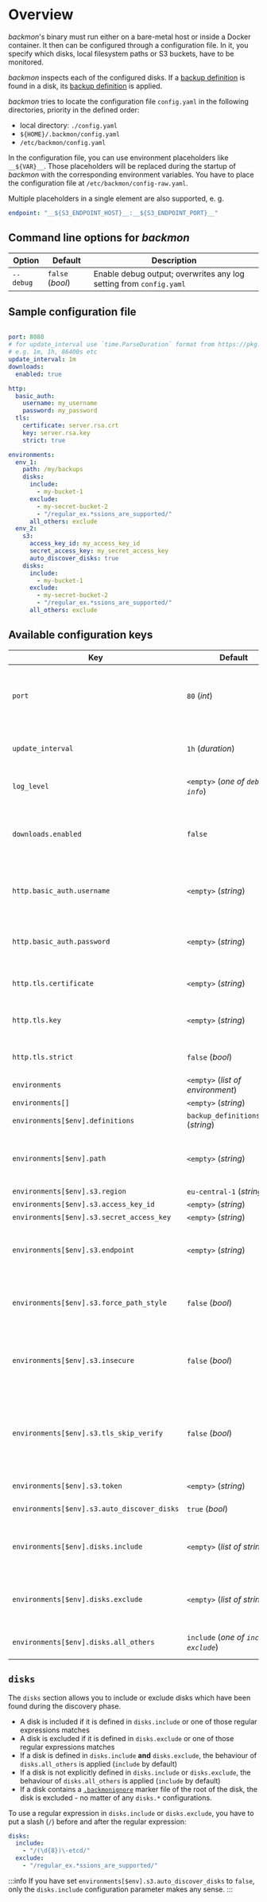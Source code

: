 # Overview

*backmon*'s binary must run either on a bare-metal host or inside a Docker container.
It then can be configured through a configuration file.
In it, you specify which disks, local filesystem paths or S3 buckets, have to be monitored.

*backmon* inspects each of the configured disks. If a [backup definition](../20-backup-definition/10-overview.md) is
found in a disk, its [backup definition](../20-backup-definition/10-overview.md) is applied.

*backmon* tries to locate the configuration file `config.yaml` in the following directories, priority in the defined
order:

- local directory: `./config.yaml`
- `${HOME}/.backmon/config.yaml`
- `/etc/backmon/config.yaml`

In the configuration file, you can use environment placeholders like `__${VAR}__`. Those placeholders will be replaced
during the startup of *backmon* with the corresponding environment variables. You have to place the configuration file
at `/etc/backmon/config-raw.yaml`.

Multiple placeholders in a single element are also supported, e. g. 
```yaml
endpoint: "__${S3_ENDPOINT_HOST}__:__${S3_ENDPOINT_PORT}__"
```

## Command line options for *backmon*

| Option    | Default          | Description                                                        |
|-----------|------------------|--------------------------------------------------------------------|
| `--debug` | `false` (*bool*) | Enable debug output; overwrites any log setting from `config.yaml` |

## Sample configuration file

```yaml

port: 8080
# for update_interval use `time.ParseDuration` format from https://pkg.go.dev/time#example-ParseDuration
# e.g. 1m, 1h, 86400s etc
update_interval: 1m
downloads:
  enabled: true

http:
  basic_auth:
    username: my_username
    password: my_password
  tls:
    certificate: server.rsa.crt
    key: server.rsa.key
    strict: true

environments:
  env_1:
    path: /my/backups
    disks:
      include:
        - my-bucket-1
      exclude:
        - my-secret-bucket-2
        - "/regular_ex.*ssions_are_supported/"
      all_others: exclude
  env_2:
    s3:
      access_key_id: my_access_key_id
      secret_access_key: my_secret_access_key
      auto_discover_disks: true
    disks:
      include:
        - my-bucket-1
      exclude:
        - my-secret-bucket-2
        - "/regular_ex.*ssions_are_supported/"
      all_others: exclude

```

## Available configuration keys

| Key                                         | Default                                   | Required | Description                                                                                                                                                                         |
|---------------------------------------------|-------------------------------------------|----------|-------------------------------------------------------------------------------------------------------------------------------------------------------------------------------------|
| `port`                                      | `80` (*int*)                              | No       | Default HTTP port to listen for requests. TLS is not supported at the moment. Consider using a proxy if you need encryption.                                                        |
| `update_interval`                           | `1h` (*duration*)                         | No       | Checks each disk in that duration interval. [time.ParseDuration format](https://pkg.go.dev/time#example-ParseDuration) must be used.                                                |
| `log_level`                                 | `<empty>` (*one of `debug`, `info`*)      | No       | Used log level; will be overwritten if `--debug` is used.                                                                                                                           | 
| `downloads.enabled`                         | `false`                                   | No       | If `true`, the latest artifact of a monitored backup disk can be downloaded. This is disabled by default for security reasons ([#1](https://github.com/dreitier/backmon/issues/1)). |
| `http.basic_auth.username`                  | `<empty>` (*string*)                      | No       | Username for HTTP Basic Authentication. If this is set, `http.basic_auth.password` must be also set.                                                                                |
| `http.basic_auth.password`                  | `<empty>` (*string*)                      | No       | Password for HTTP Basic Authentication. If this is set, `http.basic_auth.username` must be also set.                                                                                |
| `http.tls.certificate`                      | `<empty>` (*string*)                      | No       | Path to certificate file. If this is set, `http.tls.key` must be also set.                                                                                                          |
| `http.tls.key`                              | `<empty>` (*string*)                      | No       | Path to private key file. If this is set, `http.tls.certificate` must be also set.                                                                                                  |
| `http.tls.strict`                           | `false` (*bool*)                          | No       | If set to true, a preferred TLS default configuration is used.                                                                                                                      |
| `environments`                              | `<empty>` (*list of environment*)         | No       | Each `environment` to check.                                                                                                                                                        |
| `environments[]`                            | `<empty>` (*string*)                      | __Yes__  | Name of environment.                                                                                                                                                                |
| `environments[$env].definitions`            | `backup_definitions.yaml` (*string*)      | No       | YAML file containing the backup definitions.                                                                                                                                        |
| `environments[$env].path`                   | `<empty>` (*string*)                      | No       | Local path to check for. If you use the `path` parameter, other parameters specific for S3 are ignored.                                                                             |
| `environments[$env].s3.region`              | `eu-central-1` (*string*)                 | No       | AWS region                                                                                                                                                                          |
| `environments[$env].s3.access_key_id`       | `<empty>` (*string*)                      | __Yes__  | AWS Access Key                                                                                                                                                                      |
| `environments[$env].s3.secret_access_key`   | `<empty>` (*string*)                      | __Yes__  | AWS Secret Access Key                                                                                                                                                               |
| `environments[$env].s3.endpoint`            | `<empty>` (*string*)                      | No       | Custom AWS S3 endpoint. This must be used for Minio buckets or if you are using a local S3 instance.                                                                                |
| `environments[$env].s3.force_path_style`    | `false` (*bool*)                          | No       | Use path-style for that S3 bucket. This is deprecated by AWS S3 and should be probably `false`.                                                                                     |
| `environments[$env].s3.insecure`            | `false` (*bool*)                          | No       | Whether to use HTTP or HTTPS to access the S3 endpoint. This is intended primarily for accessing a local S3 endpoint like MinIO.                                                    |
| `environments[$env].s3.tls_skip_verify`     | `false` (*bool*)                          | No       | Whether to verify the X.509 certificated presented by the S3 endpoint. This is intended primarily for accessing a local S3 endpoint which uses a self signed certificate            |
| `environments[$env].s3.token`               | `<empty>` (*string*)                      | No       | AWS STS session token. You can leave that empty.                                                                                                                                    |
| `environments[$env].s3.auto_discover_disks` | `true` (*bool*)                           | No       | Automatically iterate over each S3 bucket.                                                                                                                                          |
| `environments[$env].disks.include`          | `<empty>` (*list of strings*)             | No       | Only include the disks with the given name; case-sensitive; regular expressions are supported.                                                                                      | 
| `environments[$env].disks.exclude`          | `<empty>` (*list of strings*)             | No       | Only include the disks with the given name; case-sensitive; regular expressions are supported.                                                                                      | 
| `environments[$env].disks.all_others`       | `include` (*one of `include`, `exclude`*) | No       | Behaviour for disks which are not explicitly included or excluded.                                                                                                                  |

## `disks`

The `disks` section allows you to include or exclude disks which have been found during the discovery phase.

- A disk is included if it is defined in `disks.include` or one of those regular expressions matches
- A disk is excluded if it is defined in `disks.exclude` or one of those regular expressions matches
- If a disk is defined in `disks.include` __and__ `disks.exclude`, the behaviour of `disks.all_others` is
  applied (`include` by default)
- If a disk is not explicitly defined in `disks.include` or `disks.exclude`, the behaviour of `disks.all_others` is
  applied (`include` by default)
- If a disk contains a [`.backmonignore`](storage#ignoring-disks) marker file of the root of the disk, the disk is
  excluded - no matter of any `disks.*` configurations.

To use a regular expression in `disks.include` or `disks.exclude`, you have to put a slash (`/`) before and after the
regular expression:

```yaml
disks:
  include:
    - "/(\d{8})\-etcd/"
  exclude:
    - "/regular_ex.*ssions_are_supported/"
```

:::info
If you have set `environments[$env].s3.auto_discover_disks` to `false`, only the `disks.include` configuration parameter
makes any sense.
:::
